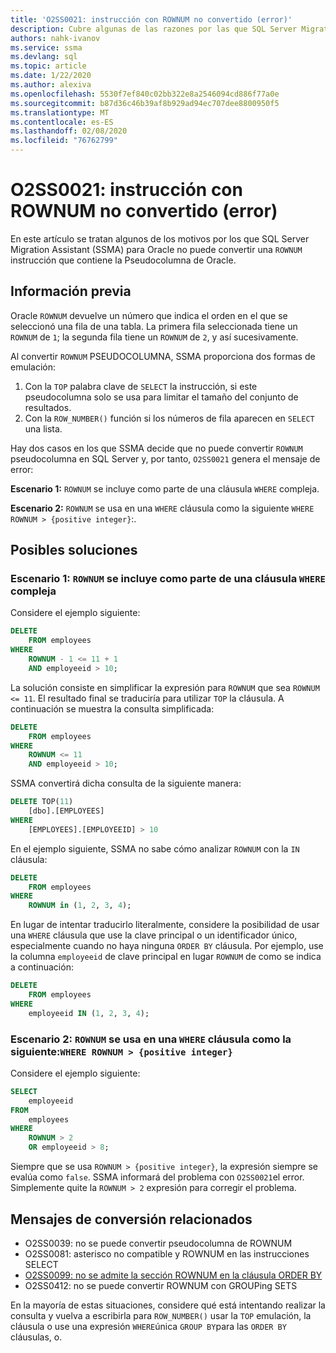 ```yaml
---
title: 'O2SS0021: instrucción con ROWNUM no convertido (error)'
description: Cubre algunas de las razones por las que SQL Server Migration Assistant (SSMA) para Oracle no puede convertir una instrucción que contenga el pseudocolumna de la ROWNUM de Oracle.
authors: nahk-ivanov
ms.service: ssma
ms.devlang: sql
ms.topic: article
ms.date: 1/22/2020
ms.author: alexiva
ms.openlocfilehash: 5530f7ef840c02bb322e8a2546094cd886f77a0e
ms.sourcegitcommit: b87d36c46b39af8b929ad94ec707dee8800950f5
ms.translationtype: MT
ms.contentlocale: es-ES
ms.lasthandoff: 02/08/2020
ms.locfileid: "76762799"
---
```

# <a name="o2ss0021-statement-with-rownum-not-converted-error"></a>O2SS0021: instrucción con ROWNUM no convertido (error)

En este artículo se tratan algunos de los motivos por los que SQL Server Migration Assistant (SSMA) para Oracle no puede convertir una `ROWNUM` instrucción que contiene la Pseudocolumna de Oracle.

## <a name="background"></a>Información previa

Oracle `ROWNUM` devuelve un número que indica el orden en el que se seleccionó una fila de una tabla. La primera fila seleccionada tiene un `ROWNUM` de `1`; la segunda fila tiene un `ROWNUM` de `2`, y así sucesivamente.

Al convertir `ROWNUM` PSEUDOCOLUMNA, SSMA proporciona dos formas de emulación:

 1. Con la `TOP` palabra clave de `SELECT` la instrucción, si este pseudocolumna solo se usa para limitar el tamaño del conjunto de resultados.
 2. Con la `ROW_NUMBER()` función si los números de fila aparecen en `SELECT` una lista.

Hay dos casos en los que SSMA decide que no puede convertir `ROWNUM` pseudocolumna en SQL Server y, por tanto, `O2SS0021` genera el mensaje de error:

**Escenario 1:** `ROWNUM` se incluye como parte de una cláusula `WHERE` compleja.

**Escenario 2:** `ROWNUM` se usa en una `WHERE` cláusula como la siguiente `WHERE ROWNUM > {positive integer}`:.

## <a name="possible-remedies"></a>Posibles soluciones

### <a name="scenario-1-rownum-is-included-as-part-of-a-complex-where-clause"></a>Escenario 1: `ROWNUM` se incluye como parte de una cláusula `WHERE` compleja

Considere el ejemplo siguiente:

```sql
DELETE
    FROM employees
WHERE
    ROWNUM - 1 <= 11 + 1
    AND employeeid > 10;
```

La solución consiste en simplificar la expresión para `ROWNUM` que sea `ROWNUM <= 11`. El resultado final se traduciría para utilizar `TOP` la cláusula. A continuación se muestra la consulta simplificada:

```sql
DELETE
    FROM employees
WHERE
    ROWNUM <= 11
    AND employeeid > 10;
```

SSMA convertirá dicha consulta de la siguiente manera:

```sql
DELETE TOP(11)
    [dbo].[EMPLOYEES]
WHERE
    [EMPLOYEES].[EMPLOYEEID] > 10
```

En el ejemplo siguiente, SSMA no sabe cómo analizar `ROWNUM` con la `IN` cláusula:

```sql
DELETE
    FROM employees
WHERE
    ROWNUM in (1, 2, 3, 4);
```

En lugar de intentar traducirlo literalmente, considere la posibilidad de usar una `WHERE` cláusula que use la clave principal o un identificador único, especialmente cuando no haya ninguna `ORDER BY` cláusula. Por ejemplo, use la columna `employeeid` de clave principal en lugar `ROWNUM` de como se indica a continuación:

```sql
DELETE
    FROM employees
WHERE
    employeeid IN (1, 2, 3, 4);
```

### <a name="scenario-2-rownum-is-used-in-a-where-clause-like-this-where-rownum--positive-integer"></a>Escenario 2: `ROWNUM` se usa en una `WHERE` cláusula como la siguiente:`WHERE ROWNUM > {positive integer}`

Considere el ejemplo siguiente:

```sql
SELECT
    employeeid
FROM
    employees
WHERE
    ROWNUM > 2
    OR employeeid > 8;
```

Siempre que se usa `ROWNUM > {positive integer}`, la expresión siempre se evalúa como `false`. SSMA informará del problema con `O2SS0021`el error. Simplemente quite la `ROWNUM > 2` expresión para corregir el problema.

## <a name="related-conversion-messages"></a>Mensajes de conversión relacionados

* O2SS0039: no se puede convertir pseudocolumna de ROWNUM
* O2SS0081: asterisco no compatible y ROWNUM en las instrucciones SELECT
* [O2SS0099: no se admite la sección ROWNUM en la cláusula ORDER BY](o2ss0099.md)
* O2SS0412: no se puede convertir ROWNUM con GROUPing SETS

En la mayoría de estas situaciones, considere qué está intentando realizar la consulta y vuelva a escribirla para `ROW_NUMBER()` usar la `TOP` emulación, la cláusula o use una expresión `WHERE`única `GROUP BY`para las `ORDER BY` cláusulas, o.
